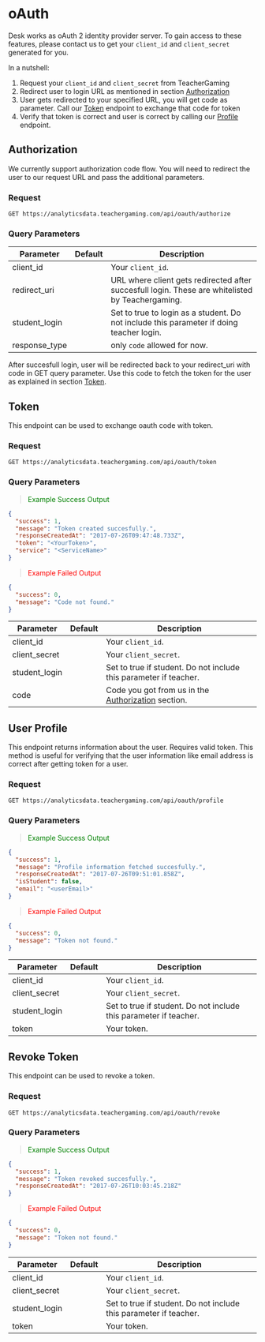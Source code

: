 # oAuth

Desk works as oAuth 2 identity provider server. To gain access to these features, please contact us to get your `client_id` and `client_secret` generated for you.

In a nutshell:

1. Request your `client_id` and `client_secret` from TeacherGaming
2. Redirect user to login URL as mentioned in section [Authorization](#authorization)
2. User gets redirected to your specified URL, you will get code as parameter. Call our [Token](#token) endpoint to exchange that code for token
3. Verify that token is correct and user is correct by calling our [Profile](#user-profile) endpoint.

## Authorization

We currently support authorization code flow. You will need to redirect the user to our request URL and pass the additional parameters.

### Request

`GET https://analyticsdata.teachergaming.com/api/oauth/authorize`

### Query Parameters

Parameter | Default | Description
--------- | ------- | -----------
client_id |  | Your `client_id`.
redirect_uri |  | URL where client gets redirected after succesfull login. These are whitelisted by Teachergaming.
student_login | | Set to true to login as a student. Do not include this parameter if doing teacher login.
response_type | | only `code` allowed for now.

After succesfull login, user will be redirected back to your redirect_uri with code in GET query parameter. Use this code to fetch the token for the user as explained in section [Token](#token).

## Token

This endpoint can be used to exchange oauth code with token.

### Request

`GET https://analyticsdata.teachergaming.com/api/oauth/token`

### Query Parameters

> <span style="color: green">Example Success Output</span>

```json
{
  "success": 1,
  "message": "Token created succesfully.",
  "responseCreatedAt": "2017-07-26T09:47:48.733Z",
  "token": "<YourToken>",
  "service": "<ServiceName>"
}
```

> <span style="color: red">Example Failed Output</span>

```json
{
  "success": 0,
  "message": "Code not found."
}
```

Parameter | Default | Description
--------- | ------- | -----------
client_id |  | Your `client_id`.
client_secret |  | Your `client_secret`.
student_login | | Set to true if student. Do not include this parameter if teacher.
code | | Code you got from us in the [Authorization](#Authorization) section.

## User Profile

This endpoint returns information about the user. Requires valid token. This method is useful for verifying that the user information like email address is correct after getting token for a user.

### Request

`GET https://analyticsdata.teachergaming.com/api/oauth/profile`

### Query Parameters

> <span style="color: green">Example Success Output</span>

```json
{
  "success": 1,
  "message": "Profile information fetched succesfully.",
  "responseCreatedAt": "2017-07-26T09:51:01.858Z",
  "isStudent": false,
  "email": "<userEmail>"
}
```

> <span style="color: red">Example Failed Output</span>

```json
{
  "success": 0,
  "message": "Token not found."
}
```

Parameter | Default | Description
--------- | ------- | -----------
client_id |  | Your `client_id`.
client_secret |  | Your `client_secret`.
student_login | | Set to true if student. Do not include this parameter if teacher.
token | | Your token.

## Revoke Token

This endpoint can be used to revoke a token.

### Request

`GET https://analyticsdata.teachergaming.com/api/oauth/revoke`

### Query Parameters

> <span style="color: green">Example Success Output</span>

```json
{
  "success": 1,
  "message": "Token revoked succesfully.",
  "responseCreatedAt": "2017-07-26T10:03:45.218Z"
}
```

> <span style="color: red">Example Failed Output</span>

```json
{
  "success": 0,
  "message": "Token not found."
}
```

Parameter | Default | Description
--------- | ------- | -----------
client_id |  | Your `client_id`.
client_secret |  | Your `client_secret`.
student_login | | Set to true if student. Do not include this parameter if teacher.
token | | Your token.